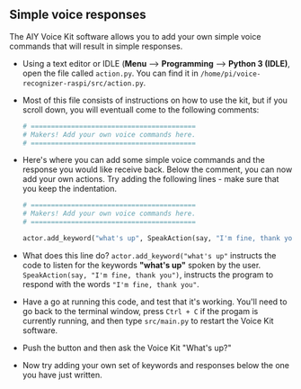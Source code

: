 ## Simple voice responses

The AIY Voice Kit software allows you to add your own simple voice commands that will result in simple responses.

- Using a text editor or IDLE (**Menu** --> **Programming** --> **Python 3 (IDLE)**, open the file called `action.py`. You can find it in `/home/pi/voice-recognizer-raspi/src/action.py`.

- Most of this file consists of instructions on how to use the kit, but if you scroll down, you will eventuall come to the following comments:
  
	``` python
	# =========================================
	# Makers! Add your own voice commands here.
	# =========================================
	```

- Here's where you can add some simple voice commands and the response you would like receive back. Below the comment, you can now add your own actions. Try adding the following lines - make sure that you keep the indentation.

	``` python
	# =========================================
	# Makers! Add your own voice commands here.
	# =========================================
	
	actor.add_keyword("what's up", SpeakAction(say, "I'm fine, thank you"))
	```

- What does this line do? `actor.add_keyword("what's up"` instructs the code to listen for the keywords **"what's up"** spoken by the user. `SpeakAction(say, "I'm fine, thank you")`, instructs the program to respond with the words `"I'm fine, thank you"`.

- Have a go at running this code, and test that it's working. You'll need to go back to the terminal window, press `Ctrl + C` if the progam is currently running, and then type `src/main.py` to restart the Voice Kit software.

- Push the button and then ask the Voice Kit "What's up?"

- Now try adding your own set of keywords and responses below the one you have just written.
